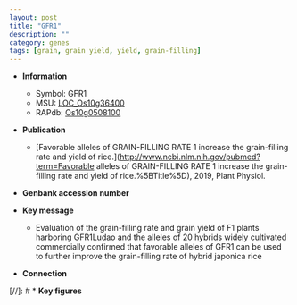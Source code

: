 ```yaml
---
layout: post
title: "GFR1"
description: ""
category: genes
tags: [grain, grain yield, yield, grain-filling]
---
```


* **Information**  
    + Symbol: GFR1  
    + MSU: [LOC_Os10g36400](http://rice.uga.edu/cgi-bin/ORF_infopage.cgi?orf=LOC_Os10g36400)  
    + RAPdb: [Os10g0508100](http://rapdb.dna.affrc.go.jp/viewer/gbrowse_details/irgsp1?name=Os10g0508100)  

* **Publication**  
    + [Favorable alleles of GRAIN-FILLING RATE 1 increase the grain-filling rate and yield of rice.](http://www.ncbi.nlm.nih.gov/pubmed?term=Favorable alleles of GRAIN-FILLING RATE 1 increase the grain-filling rate and yield of rice.%5BTitle%5D), 2019, Plant Physiol.

* **Genbank accession number**  

* **Key message**  
    + Evaluation of the grain-filling rate and grain yield of F1 plants harboring GFR1Ludao and the alleles of 20 hybrids widely cultivated commercially confirmed that favorable alleles of GFR1 can be used to further improve the grain-filling rate of hybrid japonica rice

* **Connection**  

[//]: # * **Key figures**  


